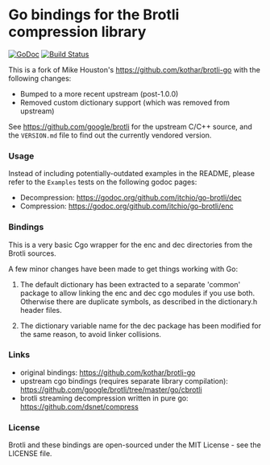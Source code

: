 # Go bindings for the Brotli compression library

[![GoDoc](https://godoc.org/github.com/itchio/go-brotli?status.svg)](https://godoc.org/github.com/itchio/go-brotli)
[![Build Status](https://travis-ci.org/itchio/go-brotli.svg)](https://travis-ci.org/itchio/go-brotli)

This is a fork of Mike Houston's <https://github.com/kothar/brotli-go> with
the following changes:

  * Bumped to a more recent upstream (post-1.0.0)
  * Removed custom dictionary support (which was removed from upstream)

See <https://github.com/google/brotli> for the upstream C/C++ source, and
the `VERSION.md` file to find out the currently vendored version.

### Usage

Instead of including potentially-outdated examples in the README, 
please refer to the `Examples` tests on the following godoc pages:

  * Decompression: <https://godoc.org/github.com/itchio/go-brotli/dec>
  * Compression: <https://godoc.org/github.com/itchio/go-brotli/enc>

### Bindings

This is a very basic Cgo wrapper for the enc and dec directories from the Brotli sources.

A few minor changes have been made to get things working with Go:

1. The default dictionary has been extracted to a separate 'common' package to allow linking the enc and dec cgo modules if you use both. Otherwise there are duplicate symbols, as described in the dictionary.h header files.

2. The dictionary variable name for the dec package has been modified for the same reason, to avoid linker collisions.

### Links

  * original bindings: <https://github.com/kothar/brotli-go>
  * upstream cgo bindings (requires separate library compilation): <https://github.com/google/brotli/tree/master/go/cbrotli>
  * brotli streaming decompression written in pure go: <https://github.com/dsnet/compress>

### License

Brotli and these bindings are open-sourced under the MIT License - see the LICENSE file.
